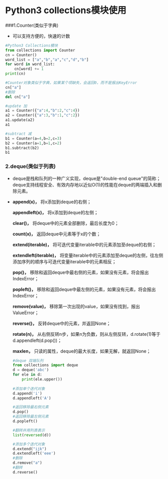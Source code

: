 # Python3 collections模块使用

###1.Counter(类似于字典)

- 可以支持方便的，快速的计数

```python
#Python3 Collections模块
from collections import Counter
cn = Counter()
word_list = ["a","b","a","c","d","b"]
for word in word_list:
    cn[word] += 1
print(cn)

#Counter对象类似于字典，如果某个项缺失，会返回0，而不是报出KeyError
cn["a"]
#删除
del cn["a"]

#update 加
a1 = Counter({"a":4,"b":2,"c":4})
a2 = Counter({"a":3,"b":1,"c":2})
a1.update(a2)
a1

#subtract 减
b1 = Counter(a=4,b=2,c=3)
b2 = Counter(a=1,b=1,c=2)
b1.subtract(b2)
b1
```

### 2.deque(类似于列表)

- deque是栈和队列的一种广义实现，deque是"double-end queue"的简称；deque支持线程安全、有效内存地以近似O(1)的性能在deque的两端插入和删除元素。

- **append(x)，** 将x添加到deque的右侧；

  **appendleft(x)，** 将x添加到deque的左侧；

  **clear()，** 将deque中的元素全部删除，最后长度为0；

  **count(x)，** 返回deque中元素等于x的个数；

  **extend(iterable)，** 将可迭代变量iterable中的元素添加至deque的右侧；

  **extendleft(iterable)，** 将变量iterable中的元素添加至deque的左侧，往左侧添加序列的顺序与可迭代变量iterable中的元素相反；

  **pop()，** 移除和返回deque中最右侧的元素，如果没有元素，将会报出IndexError；

  **popleft()，** 移除和返回deque中最左侧的元素，如果没有元素，将会报出IndexError；

  **remove(value)，** 移除第一次出现的value，如果没有找到，报出ValueError；

  **reverse()，** 反转deque中的元素，并返回None；

  **rotate(n)，** 从右侧反转n步，如果n为负数，则从左侧反转，d.rotate(1)等于d.appendleft(d.pop())；

  **maxlen，** 只读的属性，deque的最大长度，如果无解，就返回None；

  ```python
  #deque 双端队列
  from collections import deque
  d = deque('abc')
  for ele in d:
      print(ele.upper())
      
  #添加单个迭代对象
  d.append('i')
  d.appendleft('A')
  
  #返回移除最右侧元素
  d.pop()
  #返回移除最左侧元素
  d.popleft()
  
  #翻转并用列表表示
  list(reversed(d))
  
  #添加多个迭代对象
  d.extend("ijk")
  d.extendleft('eee')
  #删除
  d.remove("a")
  #翻转
  d.reverse()
  ```

  
